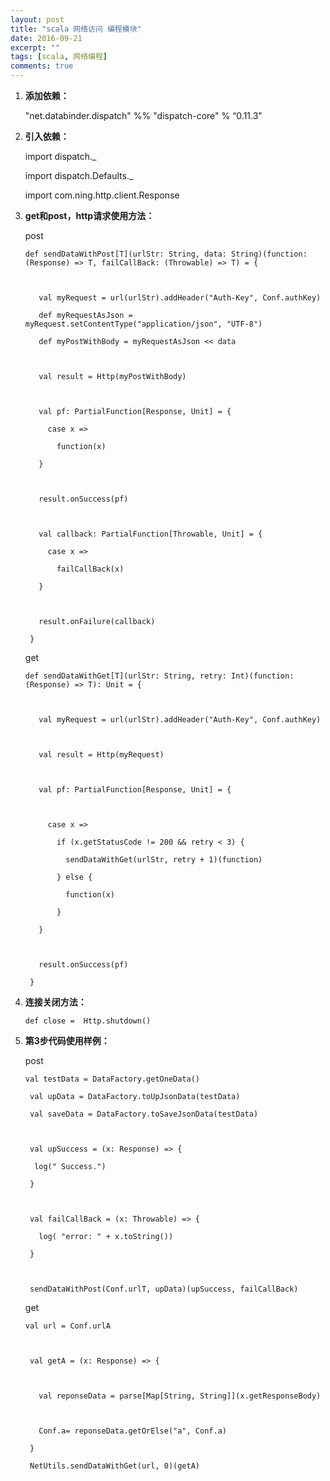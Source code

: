 ```yaml
---
layout: post
title: "scala 网络访问 编程模块"
date: 2016-09-21
excerpt: ""
tags: [scala, 网络编程]
comments: true
---
```


1. **添加依赖：**

	"net.databinder.dispatch" %% "dispatch-core" % “0.11.3"

2. **引入依赖：**

	import dispatch._
	
	import dispatch.Defaults._
	
	import com.ning.http.client.Response

3. **get和post，http请求使用方法：**

	post
	
	<pre><code>def sendDataWithPost[T](urlStr: String, data: String)(function: (Response) => T, failCallBack: (Throwable) => T) = {
	
	
	
	  val myRequest = url(urlStr).addHeader("Auth-Key", Conf.authKey)
	
	  def myRequestAsJson = myRequest.setContentType("application/json", "UTF-8")
	
	  def myPostWithBody = myRequestAsJson << data
	
	
	
	  val result = Http(myPostWithBody)
	
	
	
	  val pf: PartialFunction[Response, Unit] = {
	
	    case x =>
	
	      function(x)
	
	  }
	
	
	
	  result.onSuccess(pf)
	
	
	
	  val callback: PartialFunction[Throwable, Unit] = {
	
	    case x =>
	
	      failCallBack(x)
	
	  }
	
	
	
	  result.onFailure(callback)
	
	}</pre></code>
	
	
	
	get
	
	<pre><code>def sendDataWithGet[T](urlStr: String, retry: Int)(function: (Response) => T): Unit = {
	
	
	
	  val myRequest = url(urlStr).addHeader("Auth-Key", Conf.authKey)
	
	
	
	  val result = Http(myRequest)
	
	
	
	  val pf: PartialFunction[Response, Unit] = {
	
	
	
	    case x =>
	
	      if (x.getStatusCode != 200 && retry < 3) {
	
	        sendDataWithGet(urlStr, retry + 1)(function)
	
	      } else {
	
	        function(x)
	
	      }
	
	  }
	
	
	
	  result.onSuccess(pf)
	
	}</pre></code>

4. **连接关闭方法：**

	<pre><code>def close =  Http.shutdown()</pre></code>

5. **第3步代码使用样例：**

	post
	
	<pre><code>val testData = DataFactory.getOneData()
	
	val upData = DataFactory.toUpJsonData(testData)
	
	val saveData = DataFactory.toSaveJsonData(testData)
	
	
	
	val upSuccess = (x: Response) => {
	
	 log(" Success.")
	
	}
	
	
	
	val failCallBack = (x: Throwable) => {
	
	  log( "error: " + x.toString())
	
	}
	
	
	
	sendDataWithPost(Conf.urlT, upData)(upSuccess, failCallBack)</pre></code>
	
	get
	
	<pre><code>val url = Conf.urlA
	
	
	
	val getA = (x: Response) => {
	
	
	
	  val reponseData = parse[Map[String, String]](x.getResponseBody)
	
	
	
	  Conf.a= reponseData.getOrElse("a", Conf.a)
	
	}
	
	NetUtils.sendDataWithGet(url, 0)(getA)</pre></code>